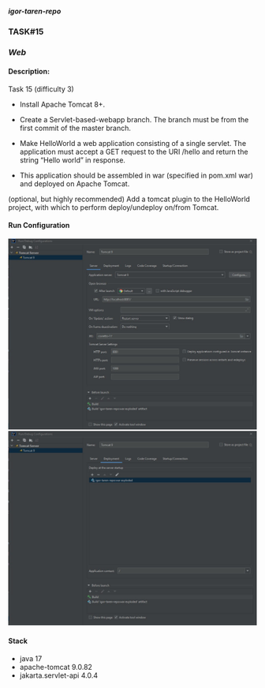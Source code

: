#### _igor-taren-repo_

### TASK#15

### _Web_

#### Description:

Task 15 (difficulty 3)

- Install Apache Tomcat 8+.

- Create a Servlet-based-webapp branch. The branch must be from the first commit of the master branch.

- Make HelloWorld a web application consisting of a single servlet. The application must accept a GET request to the URI
  /hello and return the string “Hello world” in response.

- This application should be assembled in war (specified in pom.xml <packaging>war</packaging>) and deployed on Apache
  Tomcat.

(optional, but highly recommended) Add a tomcat plugin to the HelloWorld project, with which to perform deploy/undeploy
on/from Tomcat.

#### Run Configuration

![](config1.jpg)
![](config2.jpg)

#### Stack

- java 17
- apache-tomcat 9.0.82
- jakarta.servlet-api 4.0.4
